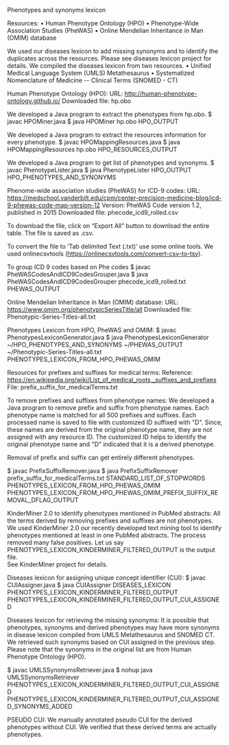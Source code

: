 Phenotypes and synonyms lexicon

Resources:
•	Human Phenotype Ontology (HPO)
•	Phenotype-Wide Association Studies (PheWAS)
•	Online Mendelian Inheritance in Man (OMIM) database

We used our diseases lexicon to add missing synonyms and to identify the duplicates across the resources. Please see diseases lexicon project for details. We compiled the diseases lexicon from two resources. 
•	Unified Medical Language System (UMLS) Metathesaurus
•	Systematized Nomenclature of Medicine -- Clinical Terms (SNOMED - CT)


Human Phenotype Ontology (HPO):
URL: http://human-phenotype-ontology.github.io/
Downloaded file: hp.obo

We developed a Java program to extract the phenotypes from hp.obo. 
$ javac HPOMiner.java
$ java HPOMiner hp.obo HPO_OUTPUT

We developed a Java program to extract the resources information for every phenotype. 
$ javac HPOMappingResources.java
$ java HPOMappingResources hp.obo HPO_RESOURCES_OUTPUT

We developed a Java program to get list of phenotypes and synonyms.
$ javac PhenotypeLister.java
$ java PhenotypeLister HPO_OUTPUT HPO_PHENOTYPES_AND_SYNONYMS


Phenome-wide association studies (PheWAS) for ICD-9 codes:
URL: https://medschool.vanderbilt.edu/cpm/center-precision-medicine-blog/icd-9-phewas-code-map-version-12
Version: PheWAS Code version 1.2, published in 2015
Downloaded file: phecode_icd9_rolled.csv

To download the file, click on “Export All” button to download the entire table. The file is saved as .csv. 

To convert the file to ‘Tab delimited Text (.txt)’ use some online tools. We used onlinecsvtools (https://onlinecsvtools.com/convert-csv-to-tsv).

To group ICD 9 codes based on Phe codes
$ javac PheWASCodesAndICD9CodesGrouper.java
$ java PheWASCodesAndICD9CodesGrouper phecode_icd9_rolled.txt PHEWAS_OUTPUT


Online Mendelian Inheritance in Man (OMIM) database:
URL: https://www.omim.org/phenotypicSeriesTitle/all
Downloaded file: Phenotypic-Series-Titles-all.txt 


Phenotypes Lexicon from HPO, PheWAS and OMIM:
$ javac PhenotypesLexiconGenerator.java
$ java PhenotypesLexiconGenerator ~/HPO_PHENOTYPES_AND_SYNONYMS ~/PHEWAS_OUTPUT ~/Phenotypic-Series-Titles-all.txt PHENOTYPES_LEXICON_FROM_HPO_PHEWAS_OMIM


Resources for prefixes and suffixes for medical terms:
Reference: https://en.wikipedia.org/wiki/List_of_medical_roots,_suffixes_and_prefixes
File: prefix_suffix_for_medicalTerms.txt

To remove prefixes and suffixes from phenotype names:
We developed a Java program to remove prefix and suffix from phenotype names. Each phenotype name is matched for all 500 prefixes and suffixes. Each processed name is saved to file with customized ID suffixed with "<underscore>D". Since, these names are derived from the original phenotype name, they are not assigned with any resource ID. The customized ID helps to identify the original phenotype name and "<underscore>D" indicated that it is a derived phenotype.

Removal of prefix and suffix can get entirely different phenotypes.

$ javac PrefixSuffixRemover.java
$ java PrefixSuffixRemover prefix_suffix_for_medicalTerms.txt STANDARD_LIST_OF_STOPWORDS PHENOTYPES_LEXICON_FROM_HPO_PHEWAS_OMIM PHENOTYPES_LEXICON_FROM_HPO_PHEWAS_OMIM_PREFIX_SUFFIX_REMOVAL_DFLAG_OUTPUT


KinderMiner 2.0 to identify phenotypes mentioned in PubMed abstracts:
All the terms derived by removing prefixes and suffixes are not phenotypes. We used KinderMiner 2.0 our recently developed text mining tool to identify phenotypes mentioned at least in one PubMed abstracts. The process removed many false positives. Let us say PHENOTYPES_LEXICON_KINDERMINER_FILTERED_OUTPUT is the output file.  
See KinderMiner project for details. 


Diseases lexicon for assigning unique concept identifier (CUI):
$ javac CUIAssigner.java
$ java CUIAssigner DISEASES_LEXICON PHENOTYPES_LEXICON_KINDERMINER_FILTERED_OUTPUT PHENOTYPES_LEXICON_KINDERMINER_FILTERED_OUTPUT_CUI_ASSIGNED


Diseases lexicon for retrieving the missing synonyms:
It is possible that phenotypes, synonyms and derived phenotypes may have more synonyms in disease lexicon compiled from UMLS Metathesaurus and SNOMED CT. We retrieved such synonyms based on CUI assigned in the previous step. Please note that the synonyms in the original list are from Human Phenotype Ontology (HPO).

$ javac UMLSSynonymsRetriever.java
$ nohup java UMLSSynonymsRetriever PHENOTYPES_LEXICON_KINDERMINER_FILTERED_OUTPUT_CUI_ASSIGNED PHENOTYPES_LEXICON_KINDERMINER_FILTERED_OUTPUT_CUI_ASSIGNED_SYNONYMS_ADDED


PSEUDO CUI:
We manually annotated pseudo CUI for the derived phenotypes without CUI. We verified that these derived terms are actually phenotypes.  